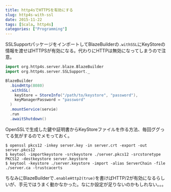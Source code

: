 ```yaml
---
title: http4sでHTTPSを有効にする
slug: http4s-with-ssl
date: 2015-11-22
tags: [Scala, http4s]
categories: ["Programming"]
---
```


SSLSupportパッケージをインポートしてBlazeBuilderの`.withSSL`にKeyStoreの情報を渡せばHTTPSが有効になる。代わりにHTTPは無効になってしまうので注意。

```scala
import org.http4s.server.blaze.BlazeBuilder
import org.http4s.server.SSLSupport._

BlazeBuilder
  .bindHttp(8080)
  .withSSL(
    keyStore = StoreInfo("/path/to/keystore", "password"),
    keyManagerPassword = "password"
  )
  .mountService(servie)
  .run
  .awaitShutdown()
```

OpenSSLで生成した鍵や証明書からKeyStoreファイルを作る方法、毎回ググってる気がするのでメモっておく。

```
$ openssl pkcs12 -inkey server.key -in server.crt -export -out server.pkcs12
$ keytool -importkeystore -srckeystore ./server.pkcs12 -srcstoretype PKCS12 -destkeystore server.keystore
$ keytool -keystore ./server.keystore -import -alias ServerChain -file ./server.ca -trustcacerts
```

ちなみにBlazeBuilderで`.enableHttp2(true)`を書けばHTTP/2が有効になるらしいが、手元ではうまく動かなかった。なにか設定が足りないのかもしれない。。。
